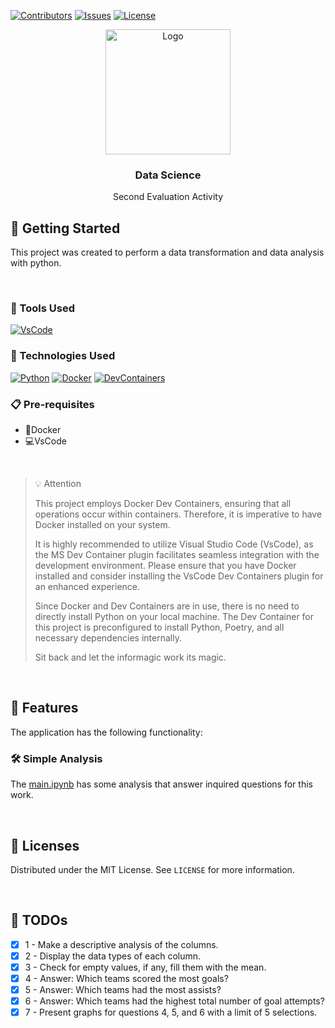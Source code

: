 [![Contributors][contributors-shield]][contributors-url]
[![Issues][issues-shield]][issues-url]
[![License][license-shield]][license-url]

<div align="center">
  <a href="#">
    <img src="https://media.tenor.com/e1Epw1KKhJMAAAAd/star-trek-the-next-generation-data.gif" alt="Logo" width="200" height="200">
  </a>
  <h3 align="center">Data Science</h3>
  <p align="center">Second Evaluation Activity</p>

</div>

## 🔰 Getting Started

This project was created to perform a data transformation and data analysis with python.

<br/>

### 💾 Tools Used

[![VsCode][VsCode]][VsCode-url]

### 🤖 Technologies Used

[![Python][Python]][Python-url]
[![Docker][Docker]][Docker-url]
[![DevContainers][DevContainers]][DevContainers-url]

### 📋 Pre-requisites

- 🐋Docker
- 💻VsCode

<br/>

>💡 Attention
>
>This project employs Docker Dev Containers, ensuring that all operations occur within containers. Therefore, it is imperative to have Docker installed on your system.
>
>It is highly recommended to utilize Visual Studio Code (VsCode), as the MS Dev Container plugin facilitates seamless integration with the development environment. Please ensure that you have Docker installed and consider installing the VsCode Dev Containers plugin for an enhanced experience.
>
>Since Docker and Dev Containers are in use, there is no need to directly install Python on your local machine. The Dev Container for this project is preconfigured to install Python, Poetry, and all necessary dependencies internally.
>
>Sit back and let the informagic work its magic.


<br/>

## 🎨 Features
The application has the following functionality:

### 🛠️ Simple Analysis

The [main.ipynb](https://github.com/toledkrw/Aula-DataScience-Trabalho2/blob/main/src/main.ipynb) has some analysis that answer inquired questions for this work.

<br/>

## 📑 Licenses

Distributed under the MIT License. See `LICENSE` for more information.

<br/>

## 🧻 TODOs
- [X] 1 - Make a descriptive analysis of the columns.
- [X] 2 - Display the data types of each column.
- [X] 3 - Check for empty values, if any, fill them with the mean.
- [X] 4 - Answer: Which teams scored the most goals?
- [X] 5 - Answer: Which teams had the most assists?
- [X] 6 - Answer: Which teams had the highest total number of goal attempts?
- [X] 7 - Present graphs for questions 4, 5, and 6 with a limit of 5 selections.

<!-- ASSETS -->

<!-- BADGE - Contributors -->

[contributors-shield]: https://img.shields.io/github/contributors/toledkrw/Aula-DataScience-Trabalho2.svg?style=for-the-badge
[contributors-url]: https://github.com/toledkrw/Aula-DataScience-Trabalho2/graphs/contributors

<!-- BADGE - Issues -->

[issues-shield]: https://img.shields.io/github/issues/toledkrw/Aula-DataScience-Trabalho2.svg?style=for-the-badge
[issues-url]: https://github.com/toledkrw/Aula-DataScience-Trabalho2/issues

<!-- BADGE - License -->

[license-shield]: https://img.shields.io/github/license/toledkrw/Aula-DataScience-Trabalho2.svg?style=for-the-badge
[license-url]: https://github.com/toledkrw/Aula-DataScience-Trabalho2/blob/main/LICENSE

<!--  -->
<!-- TECHNOLOGIES -->
<!--  -->

<!-- BADGE - VsCode -->
[VsCode]: https://img.shields.io/badge/Visual%20Studio%20Code-14354C.svg?style=for-the-badge&logo=visual-studio-code&logoColor=white
[VsCode-url]: https://code.visualstudio.com/

<!-- BADGE - Python -->
[Python]: https://img.shields.io/badge/Python-c29200?style=for-the-badge&logo=python&logoColor=white
[Python-url]: https://www.python.org/

<!-- BADGE - Docker -->
[Docker]: https://img.shields.io/badge/Docker-0078d7.svg?style=for-the-badge&logo=docker&logoColor=white
[Docker-url]: https://www.docker.com/products/docker-desktop/

<!-- BADGE - DevContainer -->
[DevContainers]: https://img.shields.io/badge/Dev%20Containers-73059e.svg?style=for-the-badge&logo=linuxcontainers&logoColor=white
[DevContainers-url]: https://marketplace.visualstudio.com/items?itemName=ms-vscode-remote.remote-containers
